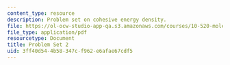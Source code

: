 ```yaml
---
content_type: resource
description: Problem set on cohesive energy density.
file: https://ol-ocw-studio-app-qa.s3.amazonaws.com/courses/10-520-molecular-aspects-of-chemical-engineering-fall-2004/3ff40d544b58347cf962e6afae67cdf5_10_520_ps2.pdf
file_type: application/pdf
resourcetype: Document
title: Problem Set 2
uid: 3ff40d54-4b58-347c-f962-e6afae67cdf5
---
```

